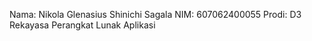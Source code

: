 Nama: Nikola Glenasius Shinichi Sagala
NIM: 607062400055
Prodi: D3 Rekayasa Perangkat Lunak Aplikasi
